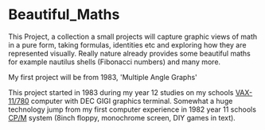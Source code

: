 # Beautiful_Maths

This Project, a collection a small projects will capture graphic views of math in a pure form, taking formulas, identities etc and exploring how they are represented visually. Really nature already provides some beautiful maths for example nautilus shells (Fibonacci numbers) and many more.

My first project will be from 1983, 'Multiple Angle Graphs'

This project started in 1983 during my year 12 studies on my schools [VAX-11/780](https://en.wikipedia.org/wiki/VAX-11) computer with DEC GIGI  graphics terminal. Somewhat a huge technology jump from my first computer experience in 1982 year 11 schools [CP/M](https://en.wikipedia.org/wiki/CP/M) system (8inch floppy, monochrome screen, DIY games in text).
